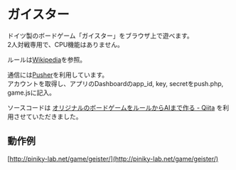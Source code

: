 ﻿ガイスター
====

ドイツ製のボードゲーム「ガイスター」をブラウザ上で遊べます。  
2人対戦専用で、CPU機能はありません。

ルールは[Wikipedia](https://ja.wikipedia.org/wiki/%E3%82%AC%E3%82%A4%E3%82%B9%E3%82%BF%E3%83%BC)を参照。

通信には[Pusher](https://pusher.com/)を利用しています。  
アカウントを取得し、アプリのDashboardのapp_id, key, secretをpush.php, game.jsに記入。

ソースコードは
[オリジナルのボードゲームをルールからAIまで作る - Qiita](http://qiita.com/kurehajime/items/5f5028948e417950f680)
を利用させていただきました。

## 動作例
[http://piniky-lab.net/game/geister/](http://piniky-lab.net/game/geister/)